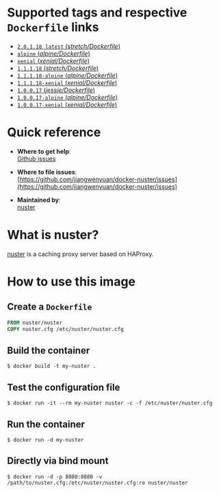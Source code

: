 # Supported tags and respective `Dockerfile` links

- [`2.0.1.18`, `latest` (*stretch/Dockerfile*)](https://github.com/jiangwenyuan/docker-nuster/blob/master/stretch/Dockerfile)
- [`alpine` (*alpine/Dockerfile*)](https://github.com/jiangwenyuan/docker-nuster/blob/master/alpine/Dockerfile)
- [`xenial` (*xenial/Dockerfile*)](https://github.com/jiangwenyuan/docker-nuster/blob/master/xenial/Dockerfile)
- [`1.1.1.18` (*stretch/Dockerfile*)](https://github.com/jiangwenyuan/docker-nuster/blob/v1.8/stretch/Dockerfile)
- [`1.1.1.18-alpine` (*alpine/Dockerfile*)](https://github.com/jiangwenyuan/docker-nuster/blob/v1.8/alpine/Dockerfile)
- [`1.1.1.18-xenial` (*xenial/Dockerfile*)](https://github.com/jiangwenyuan/docker-nuster/blob/v1.8/xenial/Dockerfile)
- [`1.0.0.17` (*jessie/Dockerfile*)](https://github.com/jiangwenyuan/docker-nuster/blob/v1.7/jessie/Dockerfile)
- [`1.0.0.17-alpine` (*alpine/Dockerfile*)](https://github.com/jiangwenyuan/docker-nuster/blob/v1.7/alpine/Dockerfile)
- [`1.0.0.17-xenial` (*xenial/Dockerfile*)](https://github.com/jiangwenyuan/docker-nuster/blob/v1.7/xenial/Dockerfile)

# Quick reference

- **Where to get help**:  
  [Github issues](https://github.com/jiangwenyuan/nuster/issues)

- **Where to file issues**:  
  [https://github.com/jiangwenyuan/docker-nuster/issues](https://github.com/jiangwenyuan/docker-nuster/issues)

- **Maintained by**:  
  [nuster](https://github.com/jiangwenyuan)

# What is nuster?

[nuster](https://github.com/jiangwenyuan/nuster) is a caching proxy server based on HAProxy.


# How to use this image

## Create a `Dockerfile`

```Dockerfile
FROM nuster/nuster
COPY nuster.cfg /etc/nuster/nuster.cfg
```

## Build the container

```console
$ docker build -t my-nuster .
```

## Test the configuration file

```console
$ docker run -it --rm my-nuster nuster -c -f /etc/nuster/nuster.cfg
```

## Run the container

```console
$ docker run -d my-nuster
```

## Directly via bind mount

```console
$ docker run -d -p 8080:8080 -v /path/to/nuster.cfg:/etc/nuster/nuster.cfg:ro nuster/nuster
```
